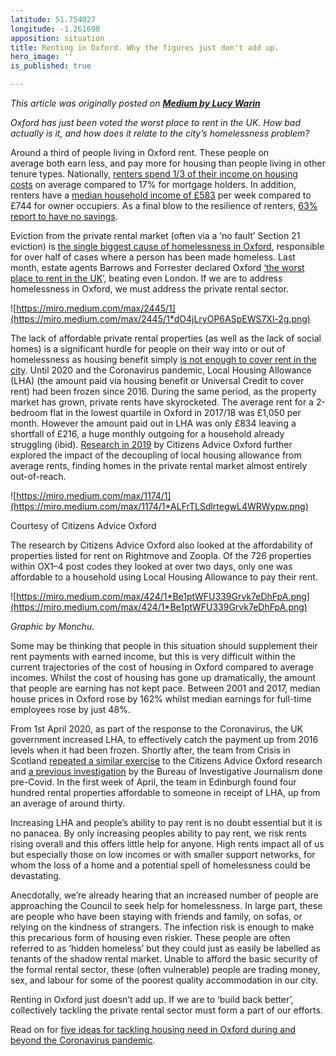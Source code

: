 ```yaml
---
latitude: 51.754027
longitude: -1.261698
apposition: situation
title: Renting in Oxford. Why the figures just don't add up.
hero_image: ''
is_published: true

---
```

_This article was originally posted on_ [**_Medium by Lucy Warin_**](https://medium.com/@lucywarin)

_Oxford has just been voted the worst place to rent in the UK. How bad actually is it, and how does it relate to the city’s homelessness problem?_

Around a third of people living in Oxford rent. These people on average both earn less, and pay more for housing than people living in other tenure types. Nationally, [renters spend 1/3 of their income on housing costs](https://www.gov.uk/government/news/government-confirms-500-million-hardship-fund-will-provide-council-tax-relief-for-vulnerable-households) on average compared to 17% for mortgage holders. In addition, renters have a [median household income of £583](https://assets.publishing.service.gov.uk/government/uploads/system/uploads/attachment_data/file/817630/EHS_2017-18_PRS_Report.pdf) per week compared to £744 for owner occupiers. As a final blow to the resilience of renters, [63% report to have no savings](https://assets.publishing.service.gov.uk/government/uploads/system/uploads/attachment_data/file/817630/EHS_2017-18_PRS_Report.pdf).

Eviction from the private rental market (often via a ‘no fault’ Section 21 eviction) is [the single biggest cause of homelessness in Oxford](https://www.oxford.gov.uk/downloads/file/4522/evidence_base_for_housing_and_homelessness_strategy_2018-21_-_update), responsible for over half of cases where a person has been made homeless. Last month, estate agents Barrows and Forrester declared Oxford [‘the worst place to rent in the UK](https://www.oxfordmail.co.uk/news/18540484.oxford-tops-london-worst-place-rent-uk/)’, beating even London. If we are to address homelessness in Oxford, we must address the private rental sector.

![https://miro.medium.com/max/2445/1](https://miro.medium.com/max/2445/1*dO4jLryOP6ASpEWS7Xl-2g.png)

The lack of affordable private rental properties (as well as the lack of social homes) is a significant hurdle for people on their way into or out of homelessness as housing benefit simply [is not enough to cover rent in the city](https://citizensadviceoxford.org.uk/wp-content/uploads/2019/10/Citizens-Advice-Oxford-Rising-Rents-The-Failure-of-the-LHA-in-Oxford-October-2019.pdf). Until 2020 and the Coronavirus pandemic, Local Housing Allowance (LHA) (the amount paid via housing benefit or Universal Credit to cover rent) had been frozen since 2016. During the same period, as the property market has grown, private rents have skyrocketed. The average rent for a 2-bedroom flat in the lowest quartile in Oxford in 2017/18 was £1,050 per month. However the amount paid out in LHA was only £834 leaving a shortfall of £216, a huge monthly outgoing for a household already struggling (ibid). [Research in 2019](https://citizensadviceoxford.org.uk/wp-content/uploads/2019/10/Citizens-Advice-Oxford-Rising-Rents-The-Failure-of-the-LHA-in-Oxford-October-2019.pdf) by Citizens Advice Oxford further explored the impact of the decoupling of local housing allowance from average rents, finding homes in the private rental market almost entirely out-of-reach.

![https://miro.medium.com/max/1174/1](https://miro.medium.com/max/1174/1*ALFrTLSdlrtegwL4WRWypw.png)

Courtesy of Citizens Advice Oxford

The research by Citizens Advice Oxford also looked at the affordability of properties listed for rent on Rightmove and Zoopla. Of the 726 properties within OX1–4 post codes they looked at over two days, only one was affordable to a household using Local Housing Allowance to pay their rent.

![https://miro.medium.com/max/424/1*Be1ptWFU339Grvk7eDhFpA.png](https://miro.medium.com/max/424/1*Be1ptWFU339Grvk7eDhFpA.png)

_Graphic by Monchu._

Some may be thinking that people in this situation should supplement their rent payments with earned income, but this is very difficult within the current trajectories of the cost of housing in Oxford compared to average incomes. Whilst the cost of housing has gone up dramatically, the amount that people are earning has not kept pace. Between 2001 and 2017, median house prices in Oxford rose by 162% whilst median earnings for full-time employees rose by just 48%.

From 1st April 2020, as part of the response to the Coronavirus, the UK government increased LHA, to effectively catch the payment up from 2016 levels when it had been frozen. Shortly after, the team from Crisis in Scotland [repeated a similar exercise](https://www.insidehousing.co.uk/comment/comment/why-the-coronavirus-crisis-should-spark-the-beginning-of-the-end-for-homelessness--66038) to the Citizens Advice Oxford research and [a previous investigation](https://www.thebureauinvestigates.com/stories/2020-01-24/locked-out-why-the-housing-benefit-rise-wont-make-much-difference) by the Bureau of Investigative Journalism done pre-Covid. In the first week of April, the team in Edinburgh found four hundred rental properties affordable to someone in receipt of LHA, up from an average of around thirty.

Increasing LHA and people’s ability to pay rent is no doubt essential but it is no panacea. By only increasing peoples ability to pay rent, we risk rents rising overall and this offers little help for anyone. High rents impact all of us but especially those on low incomes or with smaller support networks, for whom the loss of a home and a potential spell of homelessness could be devastating.

Anecdotally, we’re already hearing that an increased number of people are approaching the Council to seek help for homelessness. In large part, these are people who have been staying with friends and family, on sofas, or relying on the kindness of strangers. The infection risk is enough to make this precarious form of housing even riskier. These people are often referred to as ‘hidden homeless’ but they could just as easily be labelled as tenants of the shadow rental market. Unable to afford the basic security of the formal rental sector, these (often vulnerable) people are trading money, sex, and labour for some of the poorest quality accommodation in our city.

Renting in Oxford just doesn’t add up. If we are to ‘build back better’, collectively tackling the private rental sector must form a part of our efforts.

Read on for [five ideas for tackling housing need in Oxford during and beyond the Coronavirus pandemic](https://medium.com/@lucywarin/five-ideas-to-tackle-housing-need-in-oxford-during-and-beyond-the-coronavirus-pandemic-376eec5dcdad).
